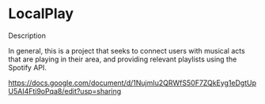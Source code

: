 # LocalPlay


Description

In general, this is a project that seeks to connect users with musical acts that are playing in their area, and providing relevant playlists using the Spotify API.


https://docs.google.com/document/d/1NujmIu2QRWfS50F7ZQkEyg1eDgtUpU5AI4Fti9oPqa8/edit?usp=sharing

